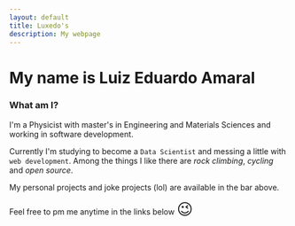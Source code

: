 ```yaml
---
layout: default
title: Luxedo's
description: My webpage
---
```

# My name is Luiz Eduardo Amaral
### What am I?
I'm a Physicist with master's in Engineering and Materials Sciences and working in software development.

Currently I'm studying to become a `Data Scientist` and messing a little with `web development`.
Among the things I like there are *rock climbing*, *cycling* and *open source*.

My personal projects and joke projects (lol) are available in the bar above.

Feel free to pm me anytime in the links below <span style="font-size: 2em;">😉</span>
